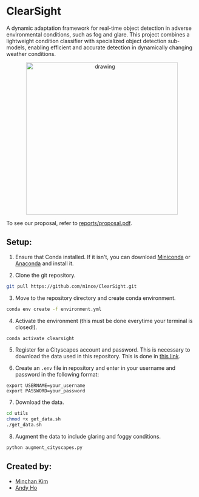 # ClearSight
 
A dynamic adaptation framework for real-time object detection in adverse environmental conditions, such as fog and glare. This project combines a lightweight condition classifier with specialized object detection sub-models, enabling efficient and accurate detection in dynamically changing weather conditions.

<p align="center">
  <img src="img/overview_fig.png" alt="drawing" width="400"/>  
</p>

To see our proposal, refer to [reports/proposal.pdf](https://github.com/m1nce/ClearSight/blob/main/reports/proposal.pdf).

<!-- SETUP -->
## Setup:
1. Ensure that Conda installed. If it isn't, you can download [Miniconda](https://docs.anaconda.com/miniconda/)
   or [Anaconda](https://docs.anaconda.com/anaconda/install/) and install it.

2. Clone the git repository.
```sh
git pull https://github.com/m1nce/ClearSight.git
```

3. Move to the repository directory and create conda environment.
```sh
conda env create -f environment.yml
```

4. Activate the environment (this must be done everytime your terminal is closed!).
```sh
conda activate clearsight
```

5. Register for a Cityscapes account and password. This is necessary to download the data 
   used in this repository. This is done in [this link](https://www.cityscapes-dataset.com/register/).

6. Create an `.env` file in repository and enter in your username and password in the following format:
```
export USERNAME=your_username
export PASSWORD=your_password
```

7. Download the data.
```sh
cd utils
chmod +x get_data.sh
./get_data.sh
```

8. Augment the data to include glaring and foggy conditions.
```sh
python augment_cityscapes.py
```

<!-- CONTRIBUTORS -->
## Created by:
* [Minchan Kim](https://github.com/m1nce)
* [Andy Ho](https://github.com/handy0102)
